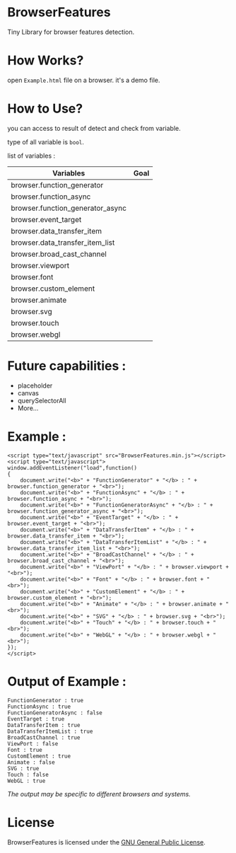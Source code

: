 # BrowserFeatures
Tiny Library for browser features detection.



# How Works?
open `Example.html` file on a browser.
it's a demo file.

# How to Use?
you can access to result of detect and check from variable.

type of all variable is `bool`.

list of variables :

| Variables  | Goal |
| ------------- | ------------- |
| browser.function_generator |  |
|  browser.function_async |  |
|  browser.function_generator_async |  |
|  browser.event_target |  |
|  browser.data_transfer_item |  |
| browser.data_transfer_item_list |  |
|  browser.broad_cast_channel|  |
|  browser.viewport|  |
| browser.font |  |
|  browser.custom_element|  |
|  browser.animate|  |
| browser.svg |  |
| browser.touch |  |
| browser.webgl |  |








# Future capabilities :
- placeholder
- canvas
- querySelectorAll
- More...


# Example :
    <script type="text/javascript" src="BrowserFeatures.min.js"></script>
    <script type="text/javascript">
    window.addEventListener("load",function()
    {
        document.write("<b>" + "FunctionGenerator" + "</b> : " + browser.function_generator + "<br>");
        document.write("<b>" + "FunctionAsync" + "</b> : " + browser.function_async + "<br>");
        document.write("<b>" + "FunctionGeneratorAsync" + "</b> : " + browser.function_generator_async + "<br>");
        document.write("<b>" + "EventTarget" + "</b> : " + browser.event_target + "<br>");
        document.write("<b>" + "DataTransferItem" + "</b> : " + browser.data_transfer_item + "<br>");
        document.write("<b>" + "DataTransferItemList" + "</b> : " + browser.data_transfer_item_list + "<br>");
        document.write("<b>" + "BroadCastChannel" + "</b> : " + browser.broad_cast_channel + "<br>");
        document.write("<b>" + "ViewPort" + "</b> : " + browser.viewport + "<br>");
        document.write("<b>" + "Font" + "</b> : " + browser.font + "<br>");
        document.write("<b>" + "CustomElement" + "</b> : " + browser.custom_element + "<br>");
        document.write("<b>" + "Animate" + "</b> : " + browser.animate + "<br>");
        document.write("<b>" + "SVG" + "</b> : " + browser.svg + "<br>");
        document.write("<b>" + "Touch" + "</b> : " + browser.touch + "<br>");
        document.write("<b>" + "WebGL" + "</b> : " + browser.webgl + "<br>");
    });
    </script>

# Output of Example :

    FunctionGenerator : true
    FunctionAsync : true
    FunctionGeneratorAsync : false
    EventTarget : true
    DataTransferItem : true
    DataTransferItemList : true
    BroadCastChannel : true
    ViewPort : false
    Font : true
    CustomElement : true
    Animate : false
    SVG : true
    Touch : false
    WebGL : true

*The output may be specific to different browsers and systems.*



# License

BrowserFeatures is licensed under the [GNU General Public License](https://github.com/BaseMax/BrowserFeatures/blob/master/LICENSE).
